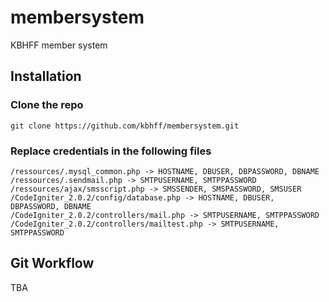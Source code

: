 membersystem
============

KBHFF member system

## Installation

### Clone the repo

```
git clone https://github.com/kbhff/membersystem.git
```

### Replace credentials in the following files

```
/ressources/.mysql_common.php -> HOSTNAME, DBUSER, DBPASSWORD, DBNAME
/ressources/.sendmail.php -> SMTPUSERNAME, SMTPPASSWORD
/ressources/ajax/smsscript.php -> SMSSENDER, SMSPASSWORD, SMSUSER
/CodeIgniter_2.0.2/config/database.php -> HOSTNAME, DBUSER, DBPASSWORD, DBNAME
/CodeIgniter_2.0.2/controllers/mail.php -> SMTPUSERNAME, SMTPPASSWORD
/CodeIgniter_2.0.2/controllers/mailtest.php -> SMTPUSERNAME, SMTPPASSWORD
```

## Git Workflow

TBA
